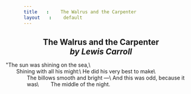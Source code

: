 ```yaml
---
title: The Walrus and the Carpenter
layout: default
---
```

<style>
  span {display: inline-block; margin-left: 2em;}
  h2 {margin-bottom: 0; text-align: center;}
  em {display: block;}
</style>
## The Walrus and the Carpenter *by Lewis Carroll*

"The sun was shining on the sea,\\
<span/>Shining with all his might:\\
He did his very best to make\\
<span/>The billows smooth and bright —\\
And this was odd, because it was\\
<span/>The middle of the night.
